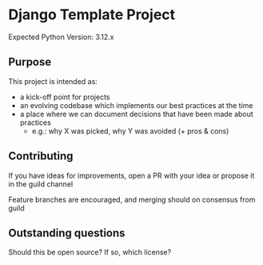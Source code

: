 # Django Template Project

Expected Python Version: 3.12.x

## Purpose

This project is intended as:

- a kick-off point for projects
- an evolving codebase which implements our best practices at the time
- a place where we can document decisions that have been made about practices
    - e.g.: why X was picked, why Y was avoided (+ pros & cons)

## Contributing

If you have ideas for improvements, open a PR with your idea or propose it in the guild channel

Feature branches are encouraged, and merging should on consensus from guild

## Outstanding questions

Should this be open source? If so, which license?
